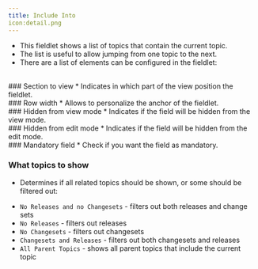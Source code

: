 ```yaml
---
title: Include Into
icon:detail.png
---
```

* This fieldlet shows a list of topics that contain the current topic.
* The list is useful to allow jumping from one topic to the next. 
* There are a list of elements can be configured in the fieldlet:

<br />
### Section to view
* Indicates in which part of the view position the fieldlet.

<br />
### Row width
* Allows to personalize the anchor of the fieldlet.

<br />
### Hidden from view mode
* Indicates if the field will be hidden from the view mode.

<br />
### Hidden from edit mode
* Indicates if the field will be hidden from the edit mode.

<br />
### Mandatory field
* Check if you want the field as mandatory.

### What topics to show
* Determines if all related topics should be shown, or some should be filtered out:

- `No Releases and no Changesets` - filters out both releases and change sets
- `No Releases`  - filters out releases
- `No Changesets` - filters out changesets
- `Changesets and Releases` - filters out both changesets and releases
- `All Parent Topics` - shows all parent topics that include the current topic

